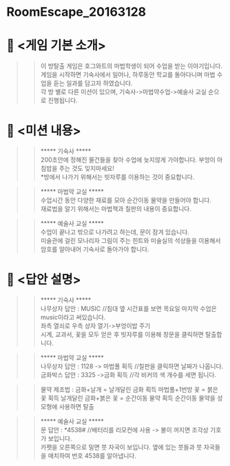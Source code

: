 # RoomEscape_20163128


# 📖 <게임 기본 소개>

>>이 방탈출 게임은 호그와트의 마법학생이 되어 수업을 받는 이야기입니다. \
게임을 시작하면 기숙사에서 일어나, 하루동안 학교를 돌아다니며 마법 수업을 듣는 일과를 담고자 하였습니다. \
각 방 별로 다른 미션이 있으며, 기숙사->마법약수업->예술사 교실 순으로 진행됩니다.


# 📝 <미션 내용>

>>***** 기숙사 ***** \
200초안에 정해진 물건들을 찾아 수업에 늦지않게 가야합니다. 부엉이 아침밥을 주는 것도 잊지마세요! \
	  *방에서 나가기 위해서는 빗자루를 이용하는 것이 중요합니다.
      
>>***** 마법약 교실 ***** \
수업시간 동안 다양한 재료를 모아 순간이동 물약을 만들어야 합니다. \
	     재료법을 알기 위해서는 마법책과 칠판의 내용이 중요합니다. 
         
>>***** 예술사 교실 ***** \
수업이 끝나고 밖으로 나가려고 하는데, 문이 잠겨 있습니다. \
	   미술관에 걸린 모나리자 그림이 주는 힌트와 미술실의 석상들을 이용해서 암호를 알아내어 기숙사로 돌아가야 합니다.




# 📑 <답안 설명>

>>***** 기숙사 ***** \
나무상자 답안 : MUSIC     //침대 옆 시간표를 보면 목요일 마지막 수업은 music이라고 써있습니다. \
좌측 열쇠로 우측 상자 열기->부엉이밥 주기 \
시계, 교과서, 꽃을 모두 얻은 후 빗자루를 이용해 창문을 클릭하면 탈출합니다.


>>***** 마법약 교실 ***** \
나무상자 답안 : 1128 -> 마법풀 획득    //칠판을 클릭하면 날짜가 나옵니다. \
금화박스 답안 : 3325 ->금화 획득  //각 비커의 색 개수를 세면 됩니다. 

>>물약 제조법 : 
금화+날개 = 날개달린 금화 획득 
마법풀+1번방 꽃 = 붉은 꽃 획득
날개달린 금화+붉은 꽃 = 순간이동 물약 획득
순간이동 물약을 성 모형에 사용하면 탈출


>>***** 예술사 교실 ***** \
문 답안 : *4538#    //배터리를 리모컨에 사용 -> 불이 꺼지면 조각상 기호가 보입니다.\
		카펫을 오른쪽으로 밀면 붓 자국이 보입니다. 옆에 있는 붓들과 붓 자국들을 매치하여 번호 4538를 알아냅니다.
